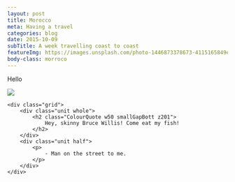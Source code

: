 ```yaml
---
layout: post
title: Morocco
meta: Having a travel
categories: blog
date: 2015-10-09 
subTitle: A week travelling coast to coast
featureImg: https://images.unsplash.com/photo-1446873378673-4115165849e1?ixlib=rb-0.3.5&q=80&fm=jpg&crop=entropy&w=1080&fit=max&s=a2eb8991d719f130341c45917504305e
body-class: morroco 
---
```


<div class="wider"> 
	<p>
		Hello
	</p>

<img src="http://static1.squarespace.com/static/514e40ffe4b0e29595fe765d/t/5647bbb0e4b072d19f90d5f1/1447541681826/?format=750w"/>


	<div class="grid">
		<div class="unit whole">
			<h2 class="ColourQuote w50 smallGapBott z201">
				Hey, skinny Bruce Willis! Come eat my fish!
			</h2>
		</div>
		<div class="unit half">	
			<p>
				- Man on the street to me.
			</p>
		</div>
	</div>

</div>


